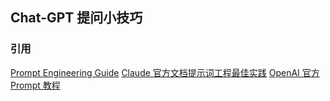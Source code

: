 ##  Chat-GPT 提问小技巧







### 引用

[Prompt Engineering Guide](https://www.promptingguide.ai/zh)
[Claude 官方文档提示词工程最佳实践](https://futureforce.feishu.cn/file/D4ydblrLioRe8lx3GXrcirvwn7g)
[OpenAI 官方 Prompt 教程](https://futureforce.feishu.cn/file/CMpdbLxAhon5K5x5C1OcciYwnOf)